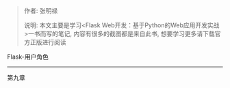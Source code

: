 >作者: 张明禄
>
>说明: 本文主要是学习\<Flask Web开发：基于Python的Web应用开发实战>一书而写的笔记, 内容有很多的截图都是来自此书, 想要学习更多请下载官方正版进行阅读



Flask-用户角色

---

第九章

